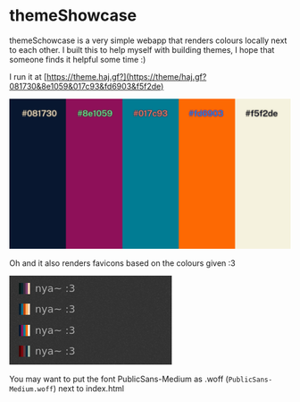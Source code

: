 # themeShowcase

themeSchowcase is a very simple webapp that renders colours locally next to each other. I built this to help myself with building themes, I hope that someone finds it helpful some time :)

I run it at [https://theme.haj.gf?](https://theme/haj.gf?081730&8e1059&017c93&fd6903&f5f2de)

![](full.png)

Oh and it also renders favicons based on the colours given :3

![](fav.png)

You may want to put the font PublicSans-Medium as .woff (`PublicSans-Medium.woff`) next to index.html
